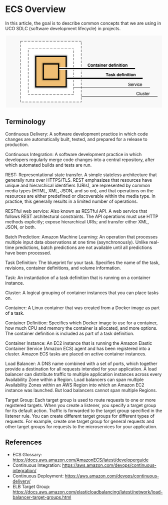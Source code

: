 # ECS Overview

In this article, the goal is to describe common concepts that we are using in UCO SDLC (software development lifecycle) in projects.
<p align="center">
    <img src="../img/ecs_concept.png" width="500"/>
</p>

## Terminology
Continuous Delivery: A software development practice in which code changes are automatically built, tested, and prepared for a release to production.

Continuous Integration: A software development practice in which developers regularly merge code changes into a central repository, after which automated builds and tests are run.

REST: Representational state transfer. A simple stateless architecture that generally runs over HTTPS/TLS. REST emphasizes that resources have unique and hierarchical identifiers (URIs), are represented by common media types (HTML, XML, JSON, and so on), and that operations on the resources are either predefined or discoverable within the media type. In practice, this generally results in a limited number of operations.


RESTful web service: Also known as RESTful API. A web service that follows REST architectural constraints. The API operations must use HTTP methods explicitly; expose hierarchical URIs; and transfer either XML, JSON, or both.

Batch Prediction: Amazon Machine Learning: An operation that processes multiple input data observations at one time (asynchronously). Unlike real-time predictions, batch predictions are not available until all predictions have been processed.


Task Definition: The blueprint for your task. Specifies the name of the task, revisions, container definitions, and volume information.

Task: An instantiation of a task definition that is running on a container instance.

Cluster:  A logical grouping of container instances that you can place tasks on.

Container: A Linux container that was created from a Docker image as part of a task.

Container Definition: Specifies which Docker image to use for a container, how much CPU and memory the container is allocated, and more options. The container definition is included as part of a task definition.

Container Instance: An EC2 instance that is running the Amazon Elastic Container Service (Amazon ECS) agent and has been registered into a cluster. Amazon ECS tasks are placed on active container instances.

Load Balancer: A DNS name combined with a set of ports, which together provide a destination for all requests intended for your application. A load balancer can distribute traffic to multiple application instances across every Availability Zone within a Region. Load balancers can span multiple Availability Zones within an AWS Region into which an Amazon EC2 instance was launched. But load balancers cannot span multiple Regions.

Target Group: Each target group is used to route requests to one or more registered targets. When you create a listener, you specify a target group for its default action. Traffic is forwarded to the target group specified in the listener rule. You can create different target groups for different types of requests. For example, create one target group for general requests and other target groups for requests to the microservices for your application.



## References
- ECS Glossary: https://docs.aws.amazon.com/AmazonECS/latest/developerguide
- Continuous Integration: https://aws.amazon.com/devops/continuous-integration/
- Continuous Deployment: https://aws.amazon.com/devops/continuous-delivery/
- ELB Target Group: https://docs.aws.amazon.com/elasticloadbalancing/latest/network/load-balancer-target-groups.html
